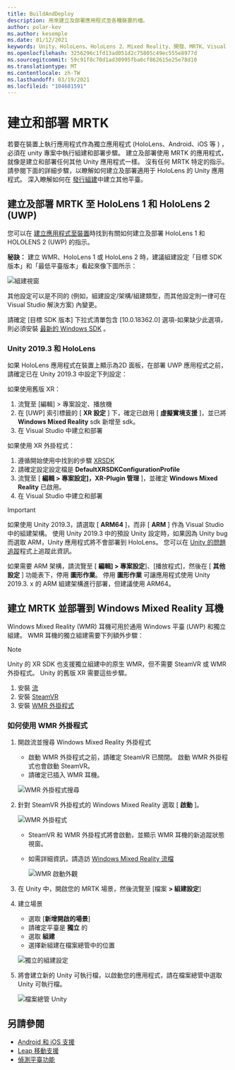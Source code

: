 ```yaml
---
title: BuildAndDeploy
description: 用來建立及部署應用程式至各種裝置的檔。
author: polar-kev
ms.author: kesemple
ms.date: 01/12/2021
keywords: Unity、HoloLens、HoloLens 2、Mixed Reality、開發、MRTK、Visual Studio、Android、IOS
ms.openlocfilehash: 3256296c1fd13ad051d2c75805c49ec555e8977d
ms.sourcegitcommit: 59c91f8c70d1ad30995fba6cf862615e25e78d10
ms.translationtype: MT
ms.contentlocale: zh-TW
ms.lasthandoff: 03/19/2021
ms.locfileid: "104681591"
---
```

# <a name="building-and-deploying-mrtk"></a>建立和部署 MRTK

若要在裝置上執行應用程式作為獨立應用程式 (HoloLens、Android、iOS 等 ) ，必須在 unity 專案中執行組建和部署步驟。 建立及部署使用 MRTK 的應用程式，就像是建立和部署任何其他 Unity 應用程式一樣。 沒有任何 MRTK 特定的指示。 請參閱下面的詳細步驟，以瞭解如何建立及部署適用于 HoloLens 的 Unity 應用程式。  深入瞭解如何在 [發行組建](https://docs.unity3d.com/Manual/PublishingBuilds.html)中建立其他平臺。

## <a name="building-and-deploying-mrtk-to-hololens-1-and-hololens-2-uwp"></a>建立及部署 MRTK 至 HoloLens 1 和 HoloLens 2 (UWP) 

您可以在 [建立應用程式至裝置](https://docs.microsoft.com/windows/mixed-reality/mrlearning-base-ch1#build-your-application-to-your-device)時找到有關如何建立及部署 HoloLens 1 和 HOLOLENS 2 (UWP) 的指示。

**秘訣：** 建立 WMR、HoloLens 1 或 HoloLens 2 時，建議組建設定「目標 SDK 版本」和「最低平臺版本」看起來像下圖所示：

![組建視窗](../features/images/getting-started/BuildWindow.png)

其他設定可以是不同的 (例如，組建設定/架構/組建類型，而其他設定則一律可在 Visual Studio 解決方案) 內變更。

請確定 [目標 SDK 版本] 下拉式清單包含 [10.0.18362.0] 選項-如果缺少此選項，則必須安裝 [最新的 Windows SDK](https://developer.microsoft.com/windows/downloads/windows-10-sdk) 。

### <a name="unity-20193-and-hololens"></a>Unity 2019.3 和 HoloLens

如果 HoloLens 應用程式在裝置上顯示為2D 面板，在部署 UWP 應用程式之前，請確定已在 Unity 2019.3 中設定下列設定：

如果使用舊版 XR：

1. 流覽至 [編輯] > 專案設定、播放機
1. 在 [UWP] 索引標籤的 [ **XR 設定** ] 下，確定已啟用 [ **虛擬實境支援** ]，並已將 **Windows Mixed Reality** sdk 新增至 sdk。
1. 在 Visual Studio 中建立和部署

如果使用 XR 外掛程式：

1. 遵循開始使用中找到的步驟 [XRSDK](../configuration/GettingStartedWithMRTKAndXRSDK.md)
1. 請確定設定設定檔是 **DefaultXRSDKConfigurationProfile**
1. 流覽至 [ **編輯 > 專案設定]，XR-Plugin 管理** ]，並確定 **Windows Mixed Reality** 已啟用。
1. 在 Visual Studio 中建立和部署

>[!IMPORTANT]
> 如果使用 Unity 2019.3，請選取 [ **ARM64** ]，而非 [ **ARM** ] 作為 Visual Studio 中的組建架構。 使用 Unity 2019.3 中的預設 Unity 設定時，如果因為 Unity bug 而選取 ARM，Unity 應用程式將不會部署到 HoloLens。 您可以在 [Unity 的問題追蹤](https://issuetracker.unity3d.com/issues/enabling-graphics-jobs-in-2019-dot-3-x-results-in-a-crash-or-nothing-rendering-on-hololens-2)程式上追蹤此資訊。
>
> 如果需要 ARM 架構，請流覽至 [ **編輯] > 專案設定**]、[播放程式]，然後在 [ **其他設定** ] 功能表下，停用 **圖形作業**。 停用 **圖形作業** 可讓應用程式使用 Unity 2019.3. x 的 ARM 組建架構進行部署，但建議使用 ARM64。

## <a name="building-and-deploying-mrtk-to-a-windows-mixed-reality-headset"></a>建立 MRTK 並部署到 Windows Mixed Reality 耳機

Windows Mixed Reality (WMR) 耳機可用於通用 Windows 平臺 (UWP) 和獨立組建。  WMR 耳機的獨立組建需要下列額外步驟：

> [!NOTE]
> Unity 的 XR SDK 也支援獨立組建中的原生 WMR，但不需要 SteamVR 或 WMR 外掛程式。 Unity 的舊版 XR 需要這些步驟。

1. 安裝 [流](https://store.steampowered.com/about/)
1. 安裝 [SteamVR](https://store.steampowered.com/app/250820/SteamVR/)
1. 安裝 [WMR 外掛程式](https://store.steampowered.com/app/719950/Windows_Mixed_Reality_for_SteamVR/)

### <a name="how-to-use-wmr-plugin"></a>如何使用 WMR 外掛程式

1. 開啟流並搜尋 Windows Mixed Reality 外掛程式
    - 啟動 WMR 外掛程式之前，請確定 SteamVR 已關閉。 啟動 WMR 外掛程式也會啟動 SteamVR。
    - 請確定已插入 WMR 耳機。

    ![WMR 外掛程式搜尋](../features/images/build-deploy/wmr/SteamSearchWMRPlugin.png)

1. 針對 SteamVR 外掛程式的 Windows Mixed Reality 選取 [ **啟動** ]。

    ![WMR 外掛程式](../features/images/build-deploy/wmr/WMRPlugin.png)

    - SteamVR 和 WMR 外掛程式將會啟動，並顯示 WMR 耳機的新追蹤狀態視窗。
    - 如需詳細資訊，請造訪 [Windows Mixed Reality 流檔](https://support.microsoft.com/help/4053622/windows-10-play-steamvr-games-in-windows-mixed-reality)

        ![WMR 啟動外觀](../features/images/build-deploy/wmr/WMRPluginActive.png)

1. 在 Unity 中，開啟您的 MRTK 場景，然後流覽至 [檔案 **> 組建設定**]

1. 建立場景
    - 選取 [**新增開啟的場景**]
    - 請確定平臺是 **獨立** 的
    - 選取 **組建**
    - 選擇新組建在檔案總管中的位置

    ![獨立的組建設定](../features/images/build-deploy/wmr/BuildSettingsStandaloneUnity.png)

1. 將會建立新的 Unity 可執行檔，以啟動您的應用程式，請在檔案總管中選取 Unity 可執行檔。

    ![檔案總管 Unity](../features/images/build-deploy/wmr/FileExplorerUnityExe.png)

## <a name="see-also"></a>另請參閱

- [Android 和 iOS 支援](../features/cross-platform/UsingARFoundation.md)
- [Leap 移動支援](../features/cross-platform/LeapMotionMRTK.md)
- [偵測平臺功能](../features/cross-platform/DetectingPlatformCapabilities.md)
